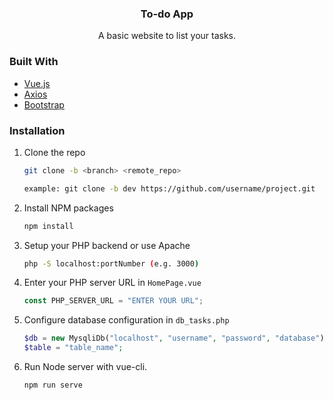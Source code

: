 <div>
    <h3 align="center">To-do App</h3>
        <p align="center">
            A basic website to list your tasks.
            <br />
        </p>
</div>

### Built With

- [Vue.js](https://vuejs.org/)
- [Axios](https://github.com/axios/axios)
- [Bootstrap](https://getbootstrap.com)

### Installation

1. Clone the repo

   ```sh
   git clone -b <branch> <remote_repo>

   example: git clone -b dev https://github.com/username/project.git
   ```

2. Install NPM packages
   ```sh
   npm install
   ```
3. Setup your PHP backend or use Apache
   ```sh
   php -S localhost:portNumber (e.g. 3000)
   ```
4. Enter your PHP server URL in `HomePage.vue`
   ```js
   const PHP_SERVER_URL = "ENTER YOUR URL";
   ```
5. Configure database configuration in `db_tasks.php`
   ```php
   $db = new MysqliDb("localhost", "username", "password", "database");
   $table = "table_name";
   ```
6. Run Node server with vue-cli.
   ```sh
   npm run serve
   ```
